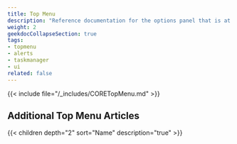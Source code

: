 ```yaml
---
title: Top Menu
description: "Reference documentation for the options panel that is at the top of the TrueNAS UI."
weight: 2
geekdocCollapseSection: true
tags:
- topmenu
- alerts
- taskmanager
- ui
related: false
---
```


{{< include file="/_includes/CORETopMenu.md" >}}

## Additional Top Menu Articles

{{< children depth="2" sort="Name" description="true" >}}
